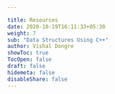 ```yaml
---

title: Resources
date: 2020-10-19T16:11:33+05:30
weight: 7
sub: "Data Structures Using C++"
author: Vishal Dongre
showToc: true
TocOpen: false
draft: false
hidemeta: false
disableShare: false
---
```


